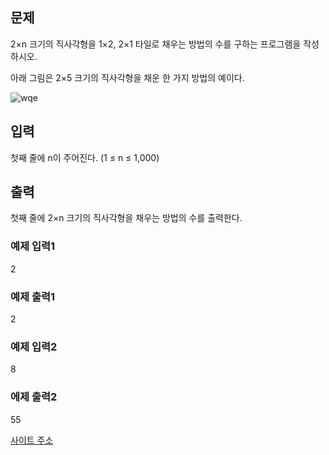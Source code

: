 ## 문제

2×n 크기의 직사각형을 1×2, 2×1 타일로 채우는 방법의 수를 구하는 프로그램을 작성하시오.

아래 그림은 2×5 크기의 직사각형을 채운 한 가지 방법의 예이다.

![wqe](https://user-images.githubusercontent.com/48084887/63040873-6876cf00-bf01-11e9-8873-24649195ed66.PNG)

## 입력

첫째 줄에 n이 주어진다. (1 ≤ n ≤ 1,000)

## 출력

첫째 줄에 2×n 크기의 직사각형을 채우는 방법의 수를 출력한다.

### 예제 입력1

2

### 예제 출력1

2

### 예제 입력2

8

### 에제 출력2

55

[사이트 주소](https://www.acmicpc.net/problem/11726)

